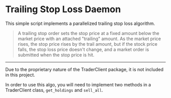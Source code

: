 # Trailing Stop Loss Daemon

This simple script implements a parallelized trailing stop loss algorithm.
<br/>

> A trailing stop order sets the stop price at a fixed
amount below the market price with an attached "trailing" amount.
> As the market price rises, the stop price rises by the trail amount,
but if the stock price falls, the stop loss price doesn't change,
and a market order is submitted when the stop price is hit.

---

Due to the proprietary nature of the TraderClient package, it is not included in this project.

In order to use this algo, you will need to implement two methods in a TraderClient class, `get_holdings` and `sell_all`.
